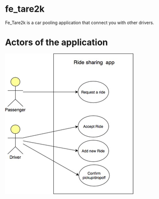# fe_tare2k

Fe_Tare2k is a car pooling application that connect you with other drivers. 


# Actors of the application 
![Image of chatbot Architecture](ride-sharing-app-use-case-architecture.jpg)
